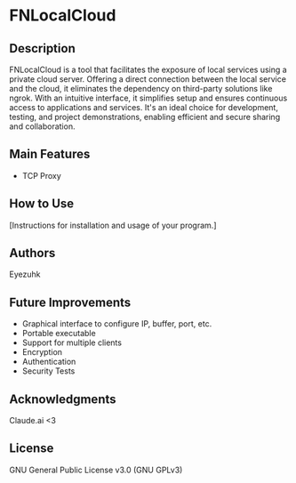 # FNLocalCloud

## Description
FNLocalCloud is a tool that facilitates the exposure of local services using a private cloud server. Offering a direct connection between the local service and the cloud, it eliminates the dependency on third-party solutions like ngrok. With an intuitive interface, it simplifies setup and ensures continuous access to applications and services. It's an ideal choice for development, testing, and project demonstrations, enabling efficient and secure sharing and collaboration.

## Main Features
- TCP Proxy

## How to Use
[Instructions for installation and usage of your program.]

## Authors
Eyezuhk

## Future Improvements
- Graphical interface to configure IP, buffer, port, etc.
- Portable executable
- Support for multiple clients
- Encryption
- Authentication
- Security Tests

## Acknowledgments
Claude.ai <3

## License
GNU General Public License v3.0 (GNU GPLv3)
